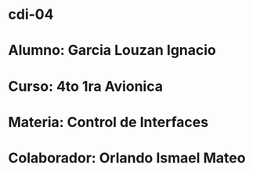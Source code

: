 # cdi-04
# Alumno: Garcia Louzan Ignacio
# Curso: 4to 1ra Avionica
# Materia: Control de Interfaces
# Colaborador: Orlando Ismael Mateo
